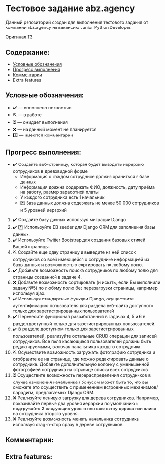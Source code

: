 Тестовое задание abz.agency
======

Данный репозиторий создан для выполнения тестового задания от компании abz.agency на вакансию Junior Python Developer.

[Оригинал ТЗ](./assets/test_assignment.pdf)

## Содержание:

- [Условные обозначения](#legend)
- [Прогресс выполнения](#progress)
- [Комментарии](#comments)
- [Extra features](#features)

## Условные обозначения: <a name="legend"/>

* :heavy_check_mark: &mdash; выполнено полностью
* :pick: &mdash; в работе
* :hourglass_flowing_sand: &mdash; ожидает выполнения
* :x: &mdash; на данный момент не планируется
* :asterisk: &mdash; имеются комментарии

## Прогресс выполнения: <a name="progress"/>

* :heavy_check_mark: Создайте веб-страницу, которая будет выводить иерархию сотрудников в древовидной формe
    - Информация о каждом сотруднике должна храниться в базе данных
    - Информация должна содержать ФИО, должность, дату приёма на работу, размер заработной платы
    - У каждого сотрудника есть 1 начальник
    - :asterisk: База данных должна содержать не менее 50 000 сотрудников и 5 уровней иерархий

1. :heavy_check_mark: Создайте базу данных используя миграции Django
2. :heavy_check_mark: :asterisk: Используйте DB seeder для Django ORM для заполнения базы данных.
3. :heavy_check_mark: Используйте Twitter Bootstrap для создания базовых стилей Вашей страницы.
4. :pick: Создайте еще одну страницу и выведите на ней список сотрудников со всей имеющейся о сотруднике информацией из
   базы данных и возможностью сортировать по любому полю.
5. :heavy_check_mark: Добавьте возможность поиска сотрудников по любому полю для страницы созданной в задаче 4.
6. :x: Добавьте возможность сортировать (и искать, если Вы выполнили задачу №5) по любому полю без перезагрузки
   страницы, например используя ajax.
7. :heavy_check_mark: Используя стандартные функции Django, осуществите аутентификацию пользователя для раздела
   веб-сайта доступного только для зарегистрированных пользователей
8. :heavy_check_mark: Перенесите функционал разработанный в задачах 4, 5 и 6 в раздел доступный только для
   зарегистрированных пользователей.
9. :heavy_check_mark: В разделе доступном только для зарегистрированных пользователей, реализуйте остальные CRUD
   операции для записей сотрудников. Все поля касающиеся пользователей должны быть редактируемыми, включая начальника
   каждого сотрудника.
10. :pick: Осуществите возможность загружать фотографию сотрудника и отобразите ее на странице, где можно редактировать
    данные о сотруднике. Добавьте дополнительную колонку с уменьшенной фотографией сотрудника на странице списка всех
    сотрудников
11. :hourglass_flowing_sand: Осуществите возможность перераспределения сотрудников в случае изменения начальника (
    бонусом может быть то, что вы сможете это осуществить с применением встроенных механизмов/парадигм, предлагаемых
    Django ORM.
12. :x: Реализуйте ленивую загрузку для дерева сотрудников. Например, показывайте первые два уровня иерархии по
    умолчанию и подгружайте 2 следующих уровня или всю ветку дерева при клике на сотрудника второго уровня.
13. :x: Реализуйте возможность менять начальника сотрудника используя drag-n-drop сразу в дереве сотрудников.

## Комментарии: <a name="comments"/>

## Extra features: <a name="features"/>
